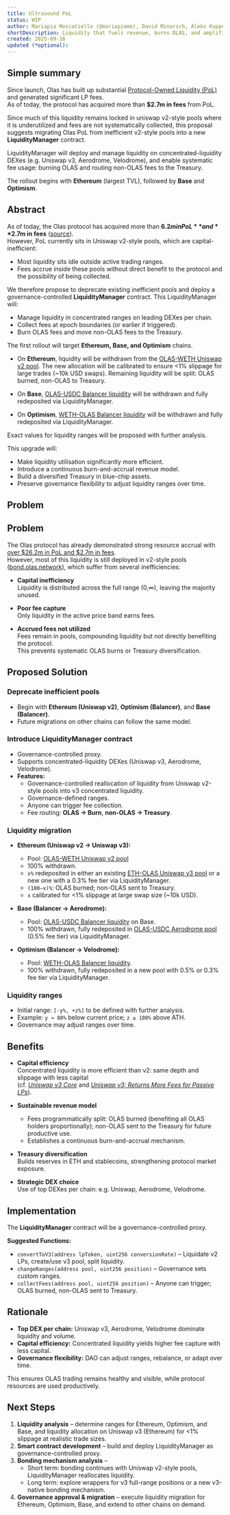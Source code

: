 ```yaml
---
title: Ultrasound PoL
status: WIP
author: Mariapia Moscatiello (@mariapiamo), David Minarsch, Aleks Kuppermind, Andrey Lebedev
shortDescription: Liquidity that fuels revenue, burns OLAS, and amplifies sustainability
created: 2025-09-16
updated (*optional): 
---
```


## Simple summary
Since launch, Olas has built up substantial [Protocol-Owned Liquidity (PoL)](https://olas.network/bond) and generated significant LP fees.  
As of today, the protocol has acquired more than **$2.7m in fees** from PoL.  

Since much of this liquidity remains locked in uniswap v2-style pools where it is underutilized and fees are not systematically collected, this proposal suggests migrating Olas PoL from inefficient v2-style pools into a new **LiquidityManager** contract. 

LiquidityManager will deploy and manage liquidity on concentrated-liquidity DEXes (e.g. Uniswap v3, Aerodrome, Velodrome), and enable systematic fee usage: burning OLAS and routing non-OLAS fees to the Treasury.  

The rollout begins with **Ethereum** (largest TVL), followed by **Base** and **Optimism**.  


## Abstract
As of today, the Olas protocol has acquired more than **$6.2m in PoL** and **$2.7m in fees** ([source](https://olas.network/bond)).  
However, PoL currently sits in Uniswap v2-style pools, which are capital-inefficient:

- Most liquidity sits idle outside active trading ranges.  
- Fees accrue inside these pools without direct benefit to the protocol and the possibility of being collected.  

We therefore propose to deprecate existing inefficient pools and deploy a governance-controlled **LiquidityManager** contract. This LiquidityManager will:

- Manage liquidity in concentrated ranges on leading DEXes per chain.  
- Collect fees at epoch boundaries (or earlier if triggered).  
- Burn OLAS fees and move non-OLAS fees to the Treasury.  

The first rollout will target **Ethereum, Base, and Optimism** chains.  

- On **Ethereum**, liquidity will be withdrawn from the [OLAS-WETH Uniswap v2 pool](https://app.uniswap.org/explore/pools/ethereum/0x09d1d767edf8fa23a64c51fa559e0688e526812f). The new allocation will be calibrated to ensure <1% slippage for large trades (~10k USD swaps). Remaining liquidity will be split: OLAS burned, non-OLAS to Treasury. 

- On **Base**, [OLAS-USDC Balancer liquidity](https://balancer.fi/pools/base/v2/0x5332584890d6e415a6dc910254d6430b8aab7e69000200000000000000000103) will be withdrawn and fully redeposited via LiquidityManager.  

- On **Optimism**, [WETH-OLAS Balancer liquidity](https://balancer.fi/pools/optimism/v2/0x5bb3e58887264b667f915130fd04bbb56116c27800020000000000000000012a) will be withdrawn and fully redeposited via LiquidityManager.  

Exact values for liquidity ranges will be proposed with further analysis.  

This upgrade will:  

- Make liquidity utilisation significantly more efficient.  
- Introduce a continuous burn-and-accrual revenue model.  
- Build a diversified Treasury in blue-chip assets.  
- Preserve governance flexibility to adjust liquidity ranges over time.  


## Problem

## Problem

The Olas protocol has already demonstrated strong resource accrual with [over $26.2m in PoL and $2.7m in fees](https://olas.network/bond).  
However, most of this liquidity is still deployed in v2-style pools ([bond.olas.network](https://bond.olas.network/paths)), which suffer from several inefficiencies:

- **Capital inefficiency**  
  Liquidity is distributed across the full range (0,∞), leaving the majority unused.  

- **Poor fee capture**  
  Only liquidity in the active price band earns fees.  

- **Accrued fees not utilized**  
  Fees remain in pools, compounding liquidity but not directly benefiting the protocol.  
  This prevents systematic OLAS burns or Treasury diversification.  


## Proposed Solution

### Deprecate inefficient pools
- Begin with **Ethereum (Uniswap v2)**, **Optimism (Balancer)**, and **Base (Balancer)**.  
- Future migrations on other chains can follow the same model.  

### Introduce LiquidityManager contract
- Governance-controlled proxy.  
- Supports concentrated-liquidity DEXes (Uniswap v3, Aerodrome, Velodrome).  
- **Features:**  
  - Governance-controlled reallocation of liquidity from Uniswap v2-style pools into v3 concentrated liquidity.  
  - Governance-defined ranges.  
  - Anyone can trigger fee collection.  
  - Fee routing: **OLAS → Burn**, **non-OLAS → Treasury**.  

### Liquidity migration

- **Ethereum (Uniswap v2 → Uniswap v3):**  
  - Pool: [OLAS-WETH Uniswap v2 pool](https://app.uniswap.org/explore/pools/ethereum/0x09d1d767edf8fa23a64c51fa559e0688e526812f) 
  - 100% withdrawn.  
  - `x%` redeposited in either an existing [ETH-OLAS Uniswap v3 pool](https://app.uniswap.org/explore/pools/ethereum/0x18f7B33172F5150949EeF05EbB3b5D4Fe245f391) or a new one with a 0.3% fee tier via LiquidityManager.  
  - `(100–x)%`: OLAS burned; non-OLAS sent to Treasury.  
  - `x` calibrated for <1% slippage at large swap size (~10k USD).  

- **Base (Balancer → Aerodrome):**  
  - Pool: [OLAS-USDC Balancer liquidity](https://balancer.fi/pools/base/v2/0x5332584890d6e415a6dc910254d6430b8aab7e69000200000000000000000103) on Base.  
  - 100% withdrawn, fully redeposited in [OLAS-USDC Aerodrome pool](https://aerodrome.finance/liquidity?query=olas&filters=concentrated) (0.5% fee tier) via LiquidityManager.  

- **Optimism (Balancer → Velodrome):**  
  - Pool: [WETH-OLAS Balancer liquidity](https://balancer.fi/pools/optimism/v2/0x5bb3e58887264b667f915130fd04bbb56116c27800020000000000000000012a).  
  - 100% withdrawn, fully redeposited in a new pool with 0.5% or 0.3% fee tier via LiquidityManager.  

### Liquidity ranges
- Initial range: `[-y%, +z%]` to be defined with further analysis.  
- Example: `y ≈ 80%` below current price; `z ≥ 100%` above ATH.  
- Governance may adjust ranges over time.  


## Benefits

- **Capital efficiency**  
  Concentrated liquidity is more efficient than v2: same depth and slippage with less capital  
  (cf. *[Uniswap v3 Core](https://app.uniswap.org/whitepaper-v3.pdf)* and *[Uniswap v3: Returns More Fees for Passive LPs](https://blog.uniswap.org/fee-returns?utm_source=chatgpt.com)*).  

- **Sustainable revenue model**  
  
    - Fees programmatically split: OLAS burned (benefiting all OLAS holders proportionally); non-OLAS sent to the Treasury for future productive use.  
    - Establishes a continuous burn-and-accrual mechanism.  

- **Treasury diversification**  
  Builds reserves in ETH and stablecoins, strengthening protocol market exposure.  

- **Strategic DEX choice**  
  Use of top DEXes per chain: e.g. Uniswap, Aerodrome, Velodrome.  


## Implementation
The **LiquidityManager** contract will be a governance-controlled proxy.  

**Suggested Functions:**  
- `convertToV3(address lpToken, uint256 conversionRate)` – Liquidate v2 LPs, create/use v3 pool, split liquidity.  
- `changeRanges(address pool, uint256 position)` – Governance sets custom ranges.  
- `collectFees(address pool, uint256 position)` – Anyone can trigger; OLAS burned, non-OLAS sent to Treasury.  


## Rationale
- **Top DEX per chain:** Uniswap v3, Aerodrome, Velodrome dominate liquidity and volume.  
- **Capital efficiency:** Concentrated liquidity yields higher fee capture with less capital.  
- **Governance flexibility:** DAO can adjust ranges, rebalance, or adapt over time.  

This ensures OLAS trading remains healthy and visible, while protocol resources are used productively.  


## Next Steps

1. **Liquidity analysis** – determine ranges for Ethereum, Optimism, and Base, and liquidity allocation on Uniswap v3 (Ethereum) for <1% slippage at realistic trade sizes.  
2. **Smart contract development** – build and deploy LiquidityManager as governance-controlled proxy.  
3. **Bonding mechanism analysis** –  
   - Short term: bonding continues with Uniswap v2-style pools, LiquidityManager reallocates liquidity.  
   - Long term: explore wrappers for v3 full-range positions or a new v3-native bonding mechanism.  
4. **Governance approval & migration** – execute liquidity migration for Ethereum, Optimism, Base, and extend to other chains on demand.  
